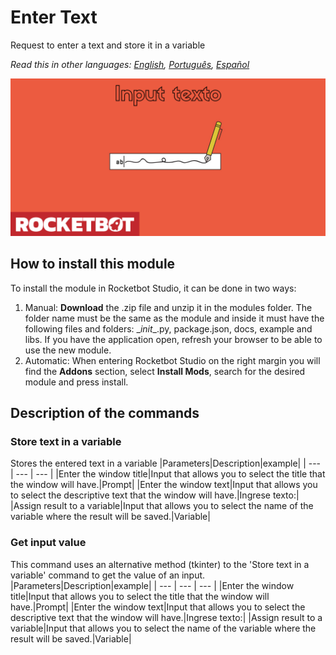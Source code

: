 # Enter Text
  
Request to enter a text and store it in a variable  

*Read this in other languages: [English](Manual_Input_.md), [Português](Manual_Input_.pr.md), [Español](Manual_Input_.es.md)*
  
![banner](imgs/Banner_Input_.png)
## How to install this module
  
To install the module in Rocketbot Studio, it can be done in two ways:
1. Manual: __Download__ the .zip file and unzip it in the modules folder. The folder name must be the same as the module and inside it must have the following files and folders: \__init__.py, package.json, docs, example and libs. If you have the application open, refresh your browser to be able to use the new module.
2. Automatic: When entering Rocketbot Studio on the right margin you will find the **Addons** section, select **Install Mods**, search for the desired module and press install.  


## Description of the commands

### Store text in a variable
  
Stores the entered text in a variable
|Parameters|Description|example|
| --- | --- | --- |
|Enter the window title|Input that allows you to select the title that the window will have.|Prompt|
|Enter the window text|Input that allows you to select the descriptive text that the window will have.|Ingrese texto:|
|Assign result to a variable|Input that allows you to select the name of the variable where the result will be saved.|Variable|

### Get input value
  
This command uses an alternative method (tkinter) to the 'Store text in a variable' command to get the value of an input.
|Parameters|Description|example|
| --- | --- | --- |
|Enter the window title|Input that allows you to select the title that the window will have.|Prompt|
|Enter the window text|Input that allows you to select the descriptive text that the window will have.|Ingrese texto:|
|Assign result to a variable|Input that allows you to select the name of the variable where the result will be saved.|Variable|
